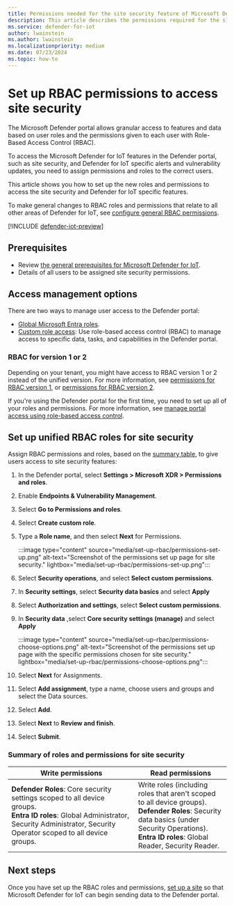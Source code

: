 ```yaml
---
title: Permissions needed for the site security feature of Microsoft Defender for IoT in the Defender portal
description: This article describes the permissions required for the site security feature of Microsoft Defender for IoT in the Microsoft Defender portal.
ms.service: defender-for-iot
author: lwainstein
ms.author: lwainstein
ms.localizationpriority: medium
ms.date: 07/23/2024
ms.topic: how-to
---
```


# Set up RBAC permissions to access site security

The Microsoft Defender portal allows granular access to features and data based on user roles and the permissions given to each user with Role-Based Access Control (RBAC).

To access the Microsoft Defender for IoT features in the Defender portal, such as site security, and Defender for IoT specific alerts and vulnerability updates, you need to assign permissions and roles to the correct users.

This article shows you how to set up the new roles and permissions to access the site security and Defender for IoT specific features.

To make general changes to RBAC roles and permissions that relate to all other areas of Defender for IoT, see [<!--set up/ adjust/ -->configure general RBAC permissions](permissions.md).

[!INCLUDE [defender-iot-preview](../includes//defender-for-iot-defender-public-preview.md)]

## Prerequisites

- Review [the general prerequisites for Microsoft Defender for IoT](prerequisites.md).
- Details of all users to be assigned site security permissions.

## Access management options

There are two ways to manage user access to the Defender portal:

- [Global Microsoft Entra roles](/entra/identity/role-based-access-control/permissions-reference).
- [Custom role access](/defender-xdr/custom-roles): Use role-based access control (RBAC) to manage access to specific data, tasks, and capabilities in the Defender portal.

### RBAC for version 1 or 2

Depending on your tenant, you might have access to RBAC version 1 or 2 instead of the unified version. For more information, see [permissions for RBAC version 1](/defender-endpoint/prepare-deployment), or [permissions for RBAC version 2](/defender-endpoint/user-roles#permission-options).

If you're using the Defender portal for the first time, you need to set up all of your roles and permissions. For more information, see [manage portal access using role-based access control](/defender-xdr/manage-rbac).

## Set up unified RBAC roles for site security

Assign RBAC permissions and roles, based on the [summary table](#summary-of-roles-and-permissions-for-site-security), to give users access to site security features:

1. In the Defender portal, select **Settings > Microsoft XDR > Permissions and roles**.
1. Enable **Endpoints & Vulnerability Management**.
1. Select **Go to Permissions and roles**.
1. Select **Create custom role**.
1. Type a **Role name**, and then select **Next** for Permissions.

    :::image type="content" source="media/set-up-rbac/permissions-set-up.png" alt-text="Screenshot of the permissions set up page for site security." lightbox="media/set-up-rbac/permissions-set-up.png":::

1. Select **Security operations**, and select **Select custom permissions**.
1. In **Security settings**, select **Security data basics** and select **Apply**
1. Select **Authorization and settings**, select **Select custom permissions**.
1. In **Security data** ,select **Core security settings (manage)** and select **Apply**

    :::image type="content" source="media/set-up-rbac/permissions-choose-options.png" alt-text="Screenshot of the permissions set up page with the specific permissions chosen for site security." lightbox="media/set-up-rbac/permissions-choose-options.png":::

1. Select **Next** for Assignments.
1. Select **Add assignment**, type a name, choose users and groups and select the Data sources.
1. Select **Add**.
1. Select **Next** to **Review and finish**.
1. Select **Submit**.

### Summary of roles and permissions for site security

|Write permissions |Read permissions |
|----|----|
| **Defender Roles**: Core security settings scoped to all device groups. <br>**Entra ID roles**: Global Administrator, Security Administrator, Security Operator scoped to all device groups.| Write roles (including roles that aren't scoped to all device groups). <br> **Defender Roles**: Security data basics (under Security Operations).<br>**Entra ID roles**: Global Reader, Security Reader.|

## Next steps

Once you have set up the RBAC roles and permissions, [set up a site](set-up-sites.md) so that Microsoft Defender for IoT can begin sending data to the Defender portal.

